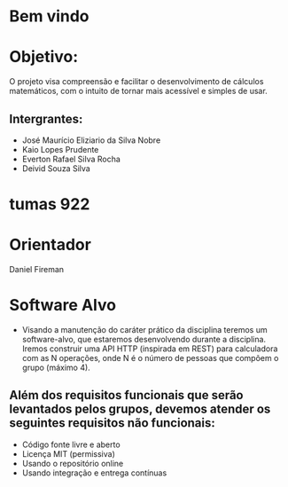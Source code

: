 # Bem vindo 

# Objetivo:

O projeto visa compreensão e facilitar o desenvolvimento de cálculos matemáticos, com o intuito de tornar mais acessível e simples de usar.

## Intergrantes:

- José Maurício Eliziario da Silva Nobre
- Kaio Lopes Prudente 
- Everton Rafael Silva Rocha 
- Deivid Souza Silva

# tumas 922

# Orientador 

Daniel Fireman

# Software Alvo
- Visando a manutenção do caráter prático da disciplina teremos um software-alvo, que estaremos desenvolvendo durante a disciplina. Iremos construir uma API HTTP (inspirada em REST) para calculadora com as N operações, onde N é o número de pessoas que compõem o grupo (máximo 4).

## Além dos requisitos funcionais que serão levantados pelos grupos, devemos atender os seguintes requisitos não funcionais:
- Código fonte livre e aberto
- Licença MIT (permissiva)
- Usando o repositório online
- Usando integração e entrega contínuas
